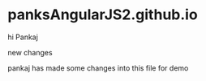 # panksAngularJS2.github.io
hi Pankaj

new changes

pankaj has made some changes into this file for demo